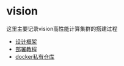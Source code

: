 # vision

这里主要记录vision高性能计算集群的搭建过程
- [设计框架](设计框架.md)
- [部署教程](部署教程.md)
- [docker私有仓库](docker-registry.md)
